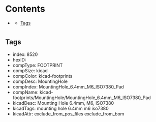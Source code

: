 



Contents
========

* [](#)
	* [Tags](#tags)

# 

## Tags

- index: 8520
- hexID: 
- oompType: FOOTPRINT
- oompSize: kicad
- oompColor: kicad-footprints
- oompDesc: MountingHole
- oompIndex: MountingHole_6.4mm_M6_ISO7380_Pad
- oompName: kicad-footprints/MountingHole/MountingHole_6.4mm_M6_ISO7380_Pad
- kicadDesc: Mounting Hole 6.4mm, M6, ISO7380
- kicadTags: mounting hole 6.4mm m6 iso7380
- kicadAttr: exclude_from_pos_files exclude_from_bom
